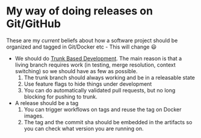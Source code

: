 # My way of doing releases on Git/GitHub

These are my *current* beliefs about how a software project should be organized and tagged in Git/Docker etc - This will change :smiley:

* We should do [Trunk Based Development](https://trunkbaseddevelopment.com/). The main reason is that a living branch requires work (in testing, merge resolution, context switching) so we should have as few as possible.
    1. The trunk branch should always working and be in a releasable state
    2. Use feature flags to hide things under development
    3. You can do automatically validated pull requests, but no long blocking for pushing to trunk.
* A release should be a tag
    1. You can trigger workflows on tags and reuse the tag on Docker images.
    2. The tag and the commit sha should be embedded in the artifacts so you can check what version you are running on.

